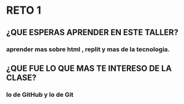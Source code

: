 # RETO 1


## ¿QUE ESPERAS APRENDER EN ESTE TALLER? 
### aprender mas sobre html , replit y mas de la tecnologia.

## ¿QUE FUE LO QUE MAS TE INTERESO DE LA CLASE?
### lo de GitHub y lo de Git 